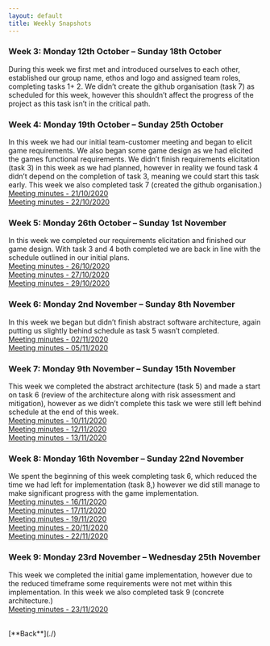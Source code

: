 ```yaml
---
layout: default
title: Weekly Snapshots
---
```


### Week 3: Monday 12th October – Sunday 18th October 
During this week we first met and introduced ourselves to each other, established our group name, ethos and logo and assigned team roles, completing tasks 1+ 2. We didn’t create the github organisation (task 7) as scheduled for this week, however this shouldn’t affect the progress of the project as this task isn’t in the critical path.

### Week 4: Monday 19th October – Sunday 25th October
In this week we had our initial team-customer meeting and began to elicit game requirements. We also began some game design as we had elicited the games functional requirements. We didn’t finish requirements elicitation (task 3) in this week as we had planned, however in reality we found task 4 didn’t depend on the completion of task 3, meaning we could start this task early.  This week we also completed task 7 (created the github organisation.)<br>
[Meeting minutes - 21/10/2020](./meet-minutes/21-10-minutes.pdf)<br>
[Meeting minutes - 22/10/2020](./meet-minutes/22-10-minutes.pdf)

### Week 5: Monday 26th October – Sunday 1st November
In this week we completed our requirements elicitation and finished our game design. With task 3 and 4 both completed we are back in line with the schedule outlined in our initial plans. <br>
[Meeting minutes - 26/10/2020](./meet-minutes/26-10-minutes.pdf)<br>
[Meeting minutes - 27/10/2020](./meet-minutes/27-10-minutes.pdf)<br>
[Meeting minutes - 29/10/2020](./meet-minutes/29-10-minutes.pdf)

### Week 6: Monday 2nd November – Sunday 8th November
In this week we began but didn’t finish abstract software architecture, again putting us slightly behind schedule as task 5 wasn’t completed.<br>
[Meeting minutes - 02/11/2020](./meet-minutes/02-11-minutes.pdf)<br>
[Meeting minutes - 05/11/2020](./meet-minutes/05-11-minutes.pdf)

### Week 7: Monday 9th November – Sunday 15th November
This week we completed the abstract architecture (task 5) and made a start on task 6 (review of the architecture along with risk assessment and mitigation), however as we didn’t complete this task we were still left behind schedule at the end of this week.<br>
[Meeting minutes - 10/11/2020](./meet-minutes/10-11-minutes.pdf)<br>
[Meeting minutes - 12/11/2020](./meet-minutes/12-11-minutes.pdf)<br>
[Meeting minutes - 13/11/2020](./meet-minutes/13-11-minutes.pdf)

### Week 8: Monday 16th November – Sunday 22nd November 
We spent the beginning of this week completing task 6, which reduced the time we had left for implementation (task 8,) however we did still manage to make significant progress with the game implementation.<br>
[Meeting minutes - 16/11/2020](./meet-minutes/16-11-minutes.pdf)<br>
[Meeting minutes - 17/11/2020](./meet-minutes/17-11-minutes.pdf)<br>
[Meeting minutes - 19/11/2020](./meet-minutes/19-11-minutes.pdf)<br>
[Meeting minutes - 20/11/2020](./meet-minutes/20-11-minutes.pdf)<br>
[Meeting minutes - 22/11/2020](./meet-minutes/22-11-minutes.pdf)

### Week 9: Monday 23rd November – Wednesday 25th November 
This week we completed the initial game implementation, however due to the reduced timeframe some requirements were not met within this implementation. In this week we also completed task 9 (concrete architecture.) <br>
[Meeting minutes - 23/11/2020](./meet-minutes/23-11-minutes.pdf)

<br>
[**Back**](./)
